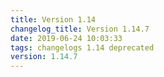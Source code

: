 ```yaml
---
title: Version 1.14
changelog_title: Version 1.14.7
date: 2019-06-24 10:03:33 
tags: changelogs 1.14 deprecated
version: 1.14.7
---
```

<script src="https://gist.github.com/spinnaker-release/cf6b8a7290ba0d9277360e7a794e0b6b.js"/>